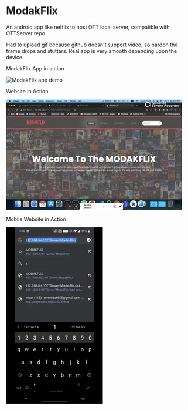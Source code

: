 # ModakFlix
 An android app like netflix to host OTT local server, compatible with OTTServer repo


Had to upload gif because github doesn't support video, so pardon the frame drops and stutters. Real app is very smooth depending upon the device

ModakFlix App in action

![ModakFlix app demo](demo/demo.gif)


Website in Action

 ![ModakFlix website demo](demo/website.gif)
 
 
Mobile Website in Action

 ![ModakFlix Mobile website demo](demo/mobileWeb.gif)
